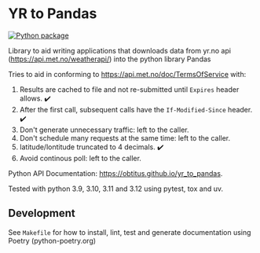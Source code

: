 # YR to Pandas
[![Python package](https://github.com/obtitus/yr_to_pandas/actions/workflows/python-package.yml/badge.svg)](https://github.com/obtitus/yr_to_pandas/actions/workflows/python-package.yml)

Library to aid writing applications that downloads data from yr.no api (https://api.met.no/weatherapi/)
into the python library Pandas

Tries to aid in conforming to https://api.met.no/doc/TermsOfService with:

1. Results are cached to file and not re-submitted until `Expires` header allows. :heavy_check_mark:
2. After the first call, subsequent calls have the `If-Modified-Since` header. :heavy_check_mark:
3. Don't generate unnecessary traffic: left to the caller.
4. Don't schedule many requests at the same time: left to the caller.
5. latitude/lontitude truncated to 4 decimals. :heavy_check_mark:
6. Avoid continous poll: left to the caller.

Python API Documentation: https://obtitus.github.io/yr_to_pandas.

Tested with python 3.9, 3.10, 3.11 and 3.12 using pytest, tox and uv.

## Development
See `Makefile` for how to install, lint, test and generate documentation using Poetry (python-poetry.org)
